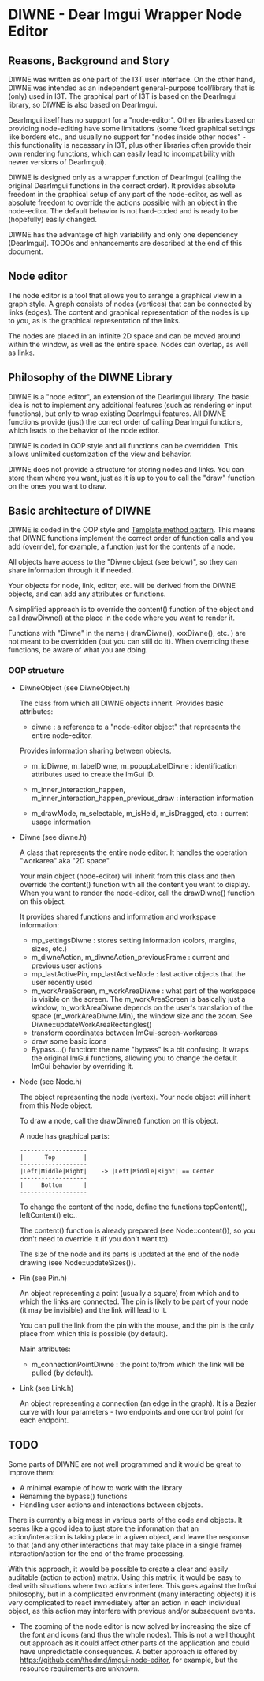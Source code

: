 # DIWNE - Dear Imgui Wrapper Node Editor

## Reasons, Background and Story

DIWNE was written as one part of the I3T user interface. On the other hand, DIWNE was intended as an independent general-purpose tool/library that is (only) used in I3T. The graphical part of I3T is based on the DearImgui library, so DIWNE is also based on DearImgui.

DearImgui itself has no support for a "node-editor". Other libraries based on providing node-editing have some limitations (some fixed graphical settings like borders etc., and usually no support for "nodes inside other nodes" - this functionality is necessary in I3T, plus other libraries often provide their own rendering functions, which can easily lead to incompatibility with newer versions of DearImgui).

DIWNE is designed only as a wrapper function of DearImgui (calling the original DearImgui functions in the correct order). It provides absolute freedom in the graphical setup of any part of the node-editor, as well as absolute freedom to override the actions possible with an object in the node-editor. The default behavior is not hard-coded and is ready to be (hopefully) easily changed.

DIWNE has the advantage of high variability and only one dependency (DearImgui).
TODOs and enhancements are described at the end of this document.

## Node editor

The node editor is a tool that allows you to arrange a graphical view in a graph style. A graph consists of nodes (vertices) that can be connected by links (edges). The content and graphical representation of the nodes is up to you, as is the graphical representation of the links.

The nodes are placed in an infinite 2D space and can be moved around within the window, as well as the entire space. Nodes can overlap, as well as links.

## Philosophy of the DIWNE Library

DIWNE is a "node editor", an extension of the DearImgui library. The basic idea is not to implement any additional features (such as rendering or input functions), but only to wrap existing DearImgui features. All DIWNE functions provide (just) the correct order of calling DearImgui functions, which leads to the behavior of the node editor.

DIWNE is coded in OOP style and all functions can be overridden. This allows unlimited customization of the view and behavior.

DIWNE does not provide a structure for storing nodes and links. You can store them where you want, just as it is up to you to call the "draw" function on the ones you want to draw.

## Basic architecture of DIWNE

DIWNE is coded in the OOP style and [Template method pattern](https://en.wikipedia.org/wiki/Template_method_pattern). This means that DIWNE functions implement the correct order of function calls and you add (override), for example, a function just for the contents of a node.

All objects have access to the "Diwne object (see below)", so they can share information through it if needed.

Your objects for node, link, editor, etc. will be derived from the DIWNE objects, and can add any attributes or functions.

A simplified approach is to override the content() function of the object and call drawDiwne() at the place in the code where you want to render it.

Functions with "Diwne" in the name ( drawDiwne(), xxxDiwne(), etc. ) are not meant to be overridden (but you can still do it). When overriding these functions, be aware of what you are doing.

### OOP structure
- DiwneObject (see DiwneObject.h)

  The class from which all DIWNE objects inherit. Provides basic attributes:

	- diwne : a reference to a "node-editor object" that represents the entire node-editor.

  Provides information sharing between objects.

	- m_idDiwne, m_labelDiwne, m_popupLabelDiwne : identification attributes used to create the ImGui ID.

	- m_inner_interaction_happen, m_inner_interaction_happen_previous_draw : interaction information 

	- m_drawMode, m_selectable, m_isHeld, m_isDragged, etc. : current  usage information




- Diwne (see diwne.h)

   	A class that represents the entire node editor. It handles the operation "workarea" aka "2D space".

	Your main object (node-editor) will inherit from this class and then override the content() function with all the content you want to display. When you want to render the node-editor, call the drawDiwne() function on this object. 

	It provides shared functions and information and workspace information:
	- mp_settingsDiwne : stores setting information (colors, margins, sizes, etc.)
	- m_diwneAction, m_diwneAction_previousFrame : current and previous user actions
	- mp_lastActivePin, mp_lastActiveNode : last active objects that the user recently used
	- m_workAreaScreen, m_workAreaDiwne : what part of the workspace is visible on the screen. The m_workAreaScreen is basically just a window, m_workAreaDiwne depends on the user's translation of the space (m_workAreaDiwne.Min), the window size and the zoom. See Diwne::updateWorkAreaRectangles()
	- transform coordinates between ImGui-screen-workareas
	- draw some basic icons
	- Bypass...() function: the name "bypass" is a bit confusing. It wraps the original ImGui functions, allowing you to change the default ImGui behavior by overriding it. 

- Node (see Node.h)
	
	The object representing the node (vertex). Your node object will inherit from this Node object.

	To draw a node, call the drawDiwne() function on this object.

	A node has graphical parts:
   ```
   -------------------
   |      Top        |
   -------------------
   |Left|Middle|Right|    -> |Left|Middle|Right| == Center
   -------------------
   |     Bottom      |
   -------------------
   ```
   
   To change the content of the node, define the functions topContent(), leftContent() etc..

   The content() function is already prepared (see Node::content()), so you don't need to override it (if you don't want to).

   The size of the node and its parts is updated at the end of the node drawing (see Node::updateSizes()).

 

- Pin (see Pin.h)

	An object representing a point (usually a square) from which and to which the links are connected. The pin is likely to be part of your node (it may be invisible) and the link will lead to it.

	You can pull the link from the pin with the mouse, and the pin is the only place from which this is possible (by default).

	Main attributes:

	- m_connectionPointDiwne : the point to/from which the link will be pulled (by default).
	
- Link (see Link.h)

	An object representing a connection (an edge in the graph). It is a Bezier curve with four parameters - two endpoints and one control point for each endpoint.

## TODO
Some parts of DIWNE are not well programmed and it would be great to improve them:
- A minimal example of how to work with the library
- Renaming the bypass() functions
- Handling user actions and interactions between objects. 

There is currently a big mess in various parts of the code and objects. It seems like a good idea to just store the information that an action/interaction is taking place in a given object, and leave the response to that (and any other interactions that may take place in a single frame) interaction/action for the end of the frame processing.  

With this approach, it would be possible to create a clear and easily auditable (action to action) matrix. Using this matrix, it would be easy to deal with situations where two actions interfere. This goes against the ImGui philosophy, but in a complicated environment (many interacting objects) it is very complicated to react immediately after an action in each individual object, as this action may interfere with previous and/or subsequent events. 
- The zooming of the node editor is now solved by increasing the size of the font and icons (and thus the whole nodes). This is not a well thought out approach as it could affect other parts of the application and could have unpredictable consequences. A better approach is offered by https://github.com/thedmd/imgui-node-editor, for example, but the resource requirements are unknown.    
